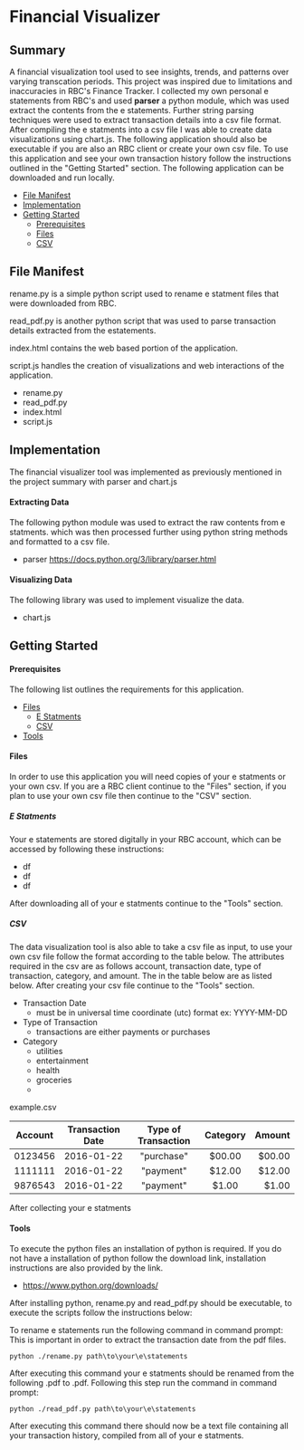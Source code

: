 # Financial Visualizer
## Summary
A financial visualization tool used to see insights, trends, and patterns over varying transcation periods. This project was inspired due to limitations and inaccuracies in RBC's Finance Tracker. I collected my own personal e statements from RBC's and used **parser** a python module, which was used extract the contents from the e statements. Further string parsing techniques were used to extract transaction details into a csv file format. After compiling the e statments into a csv file I was able to create data visualizations using chart.js. The following application should also be executable if you are also an RBC client or create your own csv file. To use this application and see your own transaction history follow the instructions outlined in the "Getting Started" section. The following application can be downloaded and run locally.

- [File Manifest](#file-manifest)
- [Implementation](#implementation)
- [Getting Started](#getting-started)
    - [Prerequisites](#prerequisites)
    - [Files](#files)
    - [CSV](#files)


## File Manifest
rename.py is a simple python script used to rename e statment files that were downloaded from RBC.

read_pdf.py is another python script that was used to parse transaction details extracted from the estatements.

index.html contains the web based portion of the application.

script.js handles the creation of visualizations and web interactions of the application.
- rename.py
- read_pdf.py
- index.html
- script.js

## Implementation
The financial visualizer tool was implemented as previously mentioned in the project summary with parser and chart.js
#### Extracting Data
The following python module was used to extract the raw contents from e statments. which was then processed further using python string methods and formatted to a csv file.

- parser https://docs.python.org/3/library/parser.html

#### Visualizing Data
The following library was used to implement visualize the data.

- chart.js

## Getting Started
#### Prerequisites
The following list outlines the requirements for this application. 

- [Files](#files)
    - [E Statments](#e-statments)
    - [CSV](#csv)
- [Tools](#tools)
#### Files
In order to use this application you will need copies of your e statments or your own csv. If you are a RBC client continue to the "Files" section, if you plan to use your own csv file then continue to the "CSV" section.

##### E Statments
Your e statements are stored digitally in your RBC account, which can be accessed by following these instructions:
- df
- df
- df

After downloading all of your e statments continue to the "Tools" section.

##### CSV
The data visualization tool is also able to take a csv file as input, to use your own csv file follow the format according to the table below. The attributes required in the csv are as follows account, transaction date, type of transaction, category, and amount. The in the table below are as listed below. After creating your csv file continue to the "Tools" section.

- Transaction Date
    - must be in universal time coordinate (utc) format ex: YYYY-MM-DD
- Type of Transaction
    - transactions are either payments or purchases 
- Category
    - utilities
    - entertainment
    - health
    - groceries
    - 

example.csv

|Account| Transaction Date | Type of Transaction | Category | Amount |
|-------| ---------------- |:-------------------:|:--------:| ------:|
|0123456| 2016-01-22       | "purchase"          | $00.00   | $00.00 |
|1111111| 2016-01-22       | "payment"           | $12.00   | $12.00 |
|9876543| 2016-01-22       | "payment"           |  $1.00   |  $1.00 |

After collecting your e statments 

#### Tools
To execute the python files an installation of python is required. If you do not have a installation of python follow the download link, installation instructions are also provided by the link.
- https://www.python.org/downloads/

After installing python, rename.py and read_pdf.py should be executable, to execute the scripts follow the instructions below:

To rename e statements run the following command in command prompt:
This is important in order to extract the transaction date from the pdf files.

    python ./rename.py path\to\your\e\statements
    
After executing this command your e statments should be renamed from the following .pdf to .pdf.
Following this step run the command in command prompt:

    python ./read_pdf.py path\to\your\e\statements

After executing this command there should now be a text file containing all your transaction history,
compiled from all of your e statments.

